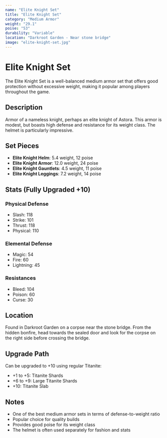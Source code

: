 ```yaml
---
name: "Elite Knight Set"
title: "Elite Knight Set"
category: "Medium Armor"
weight: "29.1"
poise: "53"
durability: "Variable"
location: "Darkroot Garden - Near stone bridge"
image: "elite-knight-set.jpg"
---
```


# Elite Knight Set

The Elite Knight Set is a well-balanced medium armor set that offers good protection without excessive weight, making it popular among players throughout the game.

## Description

Armor of a nameless knight, perhaps an elite knight of Astora. This armor is modest, but boasts high defense and resistance for its weight class. The helmet is particularly impressive.

## Set Pieces

- **Elite Knight Helm**: 5.4 weight, 12 poise
- **Elite Knight Armor**: 12.0 weight, 24 poise
- **Elite Knight Gauntlets**: 4.5 weight, 11 poise
- **Elite Knight Leggings**: 7.2 weight, 14 poise

## Stats (Fully Upgraded +10)

### Physical Defense
- Slash: 118
- Strike: 101
- Thrust: 118
- Physical: 110

### Elemental Defense
- Magic: 54
- Fire: 60
- Lightning: 45

### Resistances
- Bleed: 104
- Poison: 60
- Curse: 30

## Location

Found in Darkroot Garden on a corpse near the stone bridge. From the hidden bonfire, head towards the sealed door and look for the corpse on the right side before crossing the bridge.

## Upgrade Path

Can be upgraded to +10 using regular Titanite:
- +1 to +5: Titanite Shards
- +6 to +9: Large Titanite Shards
- +10: Titanite Slab

## Notes

- One of the best medium armor sets in terms of defense-to-weight ratio
- Popular choice for quality builds
- Provides good poise for its weight class
- The helmet is often used separately for fashion and stats